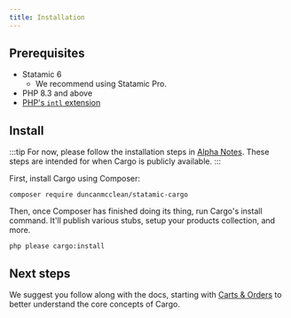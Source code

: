 ```yaml
---
title: Installation
---
```


## Prerequisites
* Statamic 6
	* We recommend using Statamic Pro.
* PHP 8.3 and above
* [PHP's `intl` extension](https://www.php.net/manual/en/book.intl.php)

## Install

:::tip
For now, please follow the installation steps in [Alpha Notes](/docs/alpha-notes). These steps are intended for when Cargo is publicly available.
:::

First, install Cargo using Composer:

```
composer require duncanmcclean/statamic-cargo
```

Then, once Composer has finished doing its thing, run Cargo's install command. It'll publish various stubs, setup your products collection, and more.

```
php please cargo:install
```

## Next steps
We suggest you follow along with the docs, starting with [Carts & Orders](/docs/the-basics/carts-orders) to better understand the core concepts of Cargo.